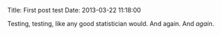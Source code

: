 Title:  First post test
Date:   2013-03-22 11:18:00

Testing, testing, like any good statistician would. And again. And *again*.